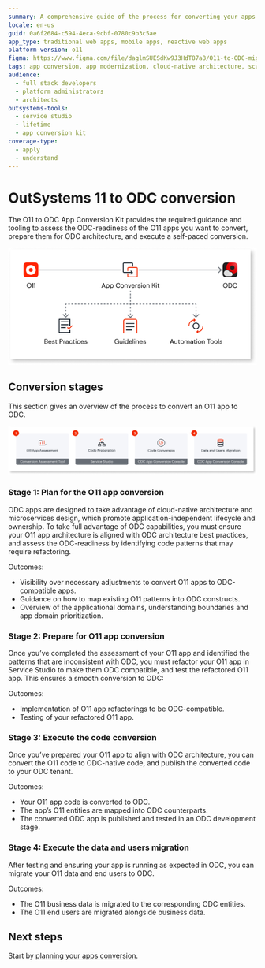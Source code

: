 ```yaml
---
summary: A comprehensive guide of the process for converting your apps from O11 to OutSystems Developer Cloud (ODC).
locale: en-us
guid: 0a6f2684-c594-4eca-9cbf-0780c9b3c5ae
app_type: traditional web apps, mobile apps, reactive web apps
platform-version: o11
figma: https://www.figma.com/file/daglmSUESdKw9J3HdT87a8/O11-to-ODC-migration?type=design&node-id=20%3A241&mode=design&t=IqPW9GPcaNRalD3r-1
tags: app conversion, app modernization, cloud-native architecture, scaling strategies, automation tools
audience:
  - full stack developers
  - platform administrators
  - architects
outsystems-tools:
  - service studio
  - lifetime
  - app conversion kit
coverage-type:
  - apply
  - understand
---
```


# OutSystems 11 to ODC conversion

The O11 to ODC App Conversion Kit provides the required guidance and tooling to assess the ODC-readiness of the O11 apps you want to convert, prepare them for ODC architecture, and execute a self-paced conversion.

![Graphic representation of the supporting materials provided by OutSystems for the conversion from O11 to ODC](images/o11-odc-migration-kit-diag.png "O11 to ODC App Conversion Kit")

## Conversion stages

This section gives an overview of the process to convert an O11 app to ODC.

![Comprehensive diagram outlining the stages of the conversion process from O11 to ODC](images/migration-process-diag.png "Overall Conversion Process Diagram")

### Stage 1: Plan for the O11 app conversion

ODC apps are designed to take advantage of cloud-native architecture and microservices design, which promote application-independent lifecycle and ownership. To take full advantage of ODC capabilities, you must ensure your O11 app architecture is aligned with ODC architecture best practices, and assess the ODC-readiness by identifying code patterns that may require refactoring.

Outcomes:

* Visibility over necessary adjustments to convert O11 apps to ODC-compatible apps.  
* Guidance on how to map existing O11 patterns into ODC constructs.  
* Overview of the applicational domains, understanding boundaries and app domain prioritization.

### Stage 2: Prepare for O11 app conversion

Once you’ve completed the assessment of your O11 app and identified the patterns that are inconsistent with ODC, you must refactor your O11 app in Service Studio to make them ODC compatible, and test the refactored O11 app. This ensures a smooth conversion to ODC:

Outcomes:

* Implementation of O11 app refactorings to be ODC-compatible.  
* Testing of your refactored O11 app.

### Stage 3: Execute the code conversion

Once you’ve prepared your O11 app to align with ODC architecture, you can convert the O11 code to ODC-native code, and publish the converted code to your ODC tenant.

Outcomes:

* Your O11 app code is converted to ODC.  
* The app’s O11 entities are mapped into ODC counterparts.  
* The converted ODC app is published and tested in an ODC development stage.

### Stage 4: Execute the data and users migration

After testing and ensuring your app is running as expected in ODC, you can migrate your O11 data and end users to ODC.

Outcomes:

* The O11 business data is migrated to the corresponding ODC entities.  
* The O11 end users are migrated alongside business data.

## Next steps

Start by [planning your apps conversion](plan/plan-intro.md).

